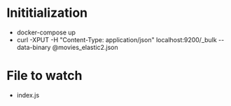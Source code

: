 <h1>Inititialization</h1>
<ul>
  <li>docker-compose up</li>
  <li>curl -XPUT -H "Content-Type: application/json" localhost:9200/_bulk --data-binary @movies_elastic2.json</li>
</ul>

<h1>File to watch </h1>

<ul>
  <li>index.js</li>
</ul>

